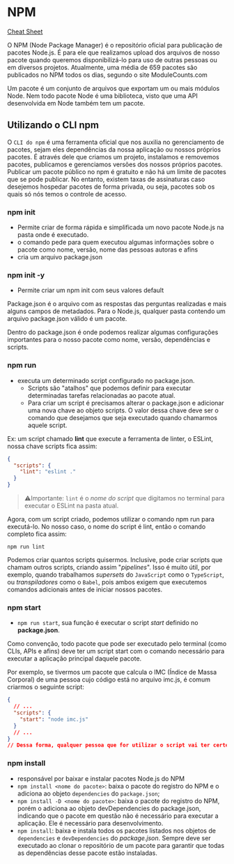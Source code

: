 # NPM
[Cheat Sheet](https://github.com/tryber/Trybe-CheatSheets/blob/master/backend/nodejs/npm/README.md)

O NPM (Node Package Manager) é o repositório oficial para publicação de pacotes Node.js. É para ele que realizamos upload dos arquivos de nosso pacote quando queremos disponibilizá-lo para uso de outras pessoas ou em diversos projetos. Atualmente, uma média de 659 pacotes são publicados no NPM todos os dias, segundo o site ModuleCounts.com

Um pacote é um conjunto de arquivos que exportam um ou mais módulos Node. Nem todo pacote Node é uma biblioteca, visto que uma API desenvolvida em Node também tem um pacote.


## Utilizando o CLI npm
O `CLI do npm` é uma ferramenta oficial que nos auxilia no gerenciamento de pacotes, sejam eles dependências da nossa aplicação ou nossos próprios pacotes. É através dele que criamos um projeto, instalamos e removemos pacotes, publicamos e gerenciamos versões dos nossos próprios pacotes. Publicar um pacote público no npm é gratuito e não há um limite de pacotes que se pode publicar. No entanto, existem taxas de assinaturas caso desejemos hospedar pacotes de forma privada, ou seja, pacotes sob os quais só nós temos o controle de acesso.


### npm init
- Permite criar de forma rápida e simplificada um novo pacote Node.js na pasta onde é executado.
- o comando pede para quem executou algumas informações sobre o pacote como nome, versão, nome das pessoas autoras e afins
- cria um arquivo package.json


### npm init -y
- Permite criar um npm init com seus valores default

Package.json é o arquivo com as respostas das perguntas realizadas e mais alguns campos de metadados. Para o Node.js, qualquer pasta contendo um arquivo package.json válido é um pacote.

Dentro do package.json é onde podemos realizar algumas configurações importantes para o nosso pacote como nome, versão, dependências e scripts.


### npm run
- executa um determinado script configurado no package.json.
   - Scripts são "atalhos" que podemos definir para executar determinadas tarefas relacionadas ao pacote atual.
   - Para criar um script é precisamos alterar o package.json e adicionar uma nova chave ao objeto scripts. O valor dessa chave deve ser o comando que desejamos que seja executado quando chamarmos aquele script.

Ex: um script chamado **lint** que execute a ferramenta de linter, o ESLint, nossa chave scripts fica assim:
```json
{
  "scripts": {
    "lint": "eslint ."
  }
}
```
> ⚠️Importante: `lint` é o *nome do script* que digitamos no terminal para executar o ESLint na pasta atual.

Agora, com um script criado, podemos utilizar o comando npm run <nome do script> para executá-lo. No nosso caso, o nome do script é lint, então o comando completo fica assim:
```
npm run lint
```

Podemos criar quantos scripts quisermos. Inclusive, pode criar scripts que chamam outros scripts, criando assim "*pipelines*". Isso é muito útil, por exemplo, quando trabalhamos *supersets* do `JavaScript` como o `TypeScript`, ou *transpiladores* como o `Babel`, pois ambos exigem que executemos comandos adicionais antes de iniciar nossos pacotes.


### npm start
- `npm run start`, sua função é executar o script *start* definido no **package.json**.

Como convenção, todo pacote que pode ser executado pelo terminal (como CLIs, APIs e afins) deve ter um script start com o comando necessário para executar a aplicação principal daquele pacote.

Por exemplo, se tivermos um pacote que calcula o IMC (Índice de Massa Corporal) de uma pessoa cujo código está no arquivo imc.js, é comum criarmos o seguinte script:
```json
{
  // ...
  "scripts": {
    "start": "node imc.js"
  }
  // ...
}
// Dessa forma, qualquer pessoa que for utilizar o script vai ter certeza de como inicializá-lo, pois só vai precisar executar npm start.
```


### npm install
- responsável por baixar e instalar pacotes Node.js do NPM
- `npm install <nome do pacote>`: baixa o pacote do registro do NPM e o adiciona ao objeto `dependencies` do `package.json`;
- `npm install -D <nome do pacote>`: baixa o pacote do registro do NPM, porém o adiciona ao objeto devDependencies do package.json, indicando que o pacote em questão não é necessário para executar a aplicação. Ele é necessário para desenvolvimento.
- `npm install`: baixa e instala todos os pacotes listados nos objetos de `dependencies` e `devDependencies` do *package.json*. Sempre deve ser executado ao clonar o repositório de um pacote para garantir que todas as dependências desse pacote estão instaladas.
